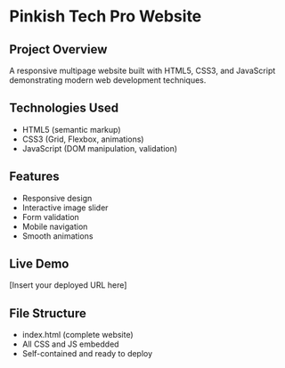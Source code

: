 # Pinkish Tech Pro Website

## Project Overview
A responsive multipage website built with HTML5, CSS3, and JavaScript demonstrating modern web development techniques.

## Technologies Used
- HTML5 (semantic markup)
- CSS3 (Grid, Flexbox, animations)
- JavaScript (DOM manipulation, validation)

## Features
- Responsive design
- Interactive image slider
- Form validation
- Mobile navigation
- Smooth animations

## Live Demo
[Insert your deployed URL here]

## File Structure
- index.html (complete website)
- All CSS and JS embedded
- Self-contained and ready to deploy